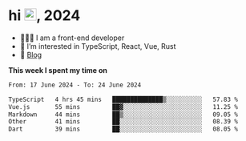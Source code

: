 <h1> hi <img src="https://raw.githubusercontent.com/blackcater/blackcater/main/images/Hi.gif" height="24" />, 2024 </h1>

- 🧑🏻‍💻 I am a front-end developer
- 👀 I’m interested in TypeScript, React, Vue, Rust
- 📝 [Blog](https://note.yixiaojiu.top)

**This week I spent my time on** 

<!--START_SECTION:waka-->

```txt
From: 17 June 2024 - To: 24 June 2024

TypeScript   4 hrs 45 mins   ██████████████▒░░░░░░░░░░   57.83 %
Vue.js       55 mins         ██▓░░░░░░░░░░░░░░░░░░░░░░   11.25 %
Markdown     44 mins         ██▒░░░░░░░░░░░░░░░░░░░░░░   09.05 %
Other        41 mins         ██░░░░░░░░░░░░░░░░░░░░░░░   08.39 %
Dart         39 mins         ██░░░░░░░░░░░░░░░░░░░░░░░   08.05 %
```

<!--END_SECTION:waka-->
